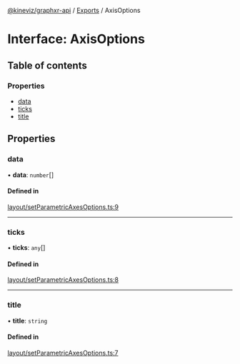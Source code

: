 [@kineviz/graphxr-api](../README.md) / [Exports](../modules.md) / AxisOptions

# Interface: AxisOptions

## Table of contents

### Properties

- [data](AxisOptions.md#data)
- [ticks](AxisOptions.md#ticks)
- [title](AxisOptions.md#title)

## Properties

### data

• **data**: `number`[]

#### Defined in

[layout/setParametricAxesOptions.ts:9](https://bitbucket.org/kineviz/graphxr-api/src/3b69512/src/layout/setParametricAxesOptions.ts#lines-9)

___

### ticks

• **ticks**: `any`[]

#### Defined in

[layout/setParametricAxesOptions.ts:8](https://bitbucket.org/kineviz/graphxr-api/src/3b69512/src/layout/setParametricAxesOptions.ts#lines-8)

___

### title

• **title**: `string`

#### Defined in

[layout/setParametricAxesOptions.ts:7](https://bitbucket.org/kineviz/graphxr-api/src/3b69512/src/layout/setParametricAxesOptions.ts#lines-7)
